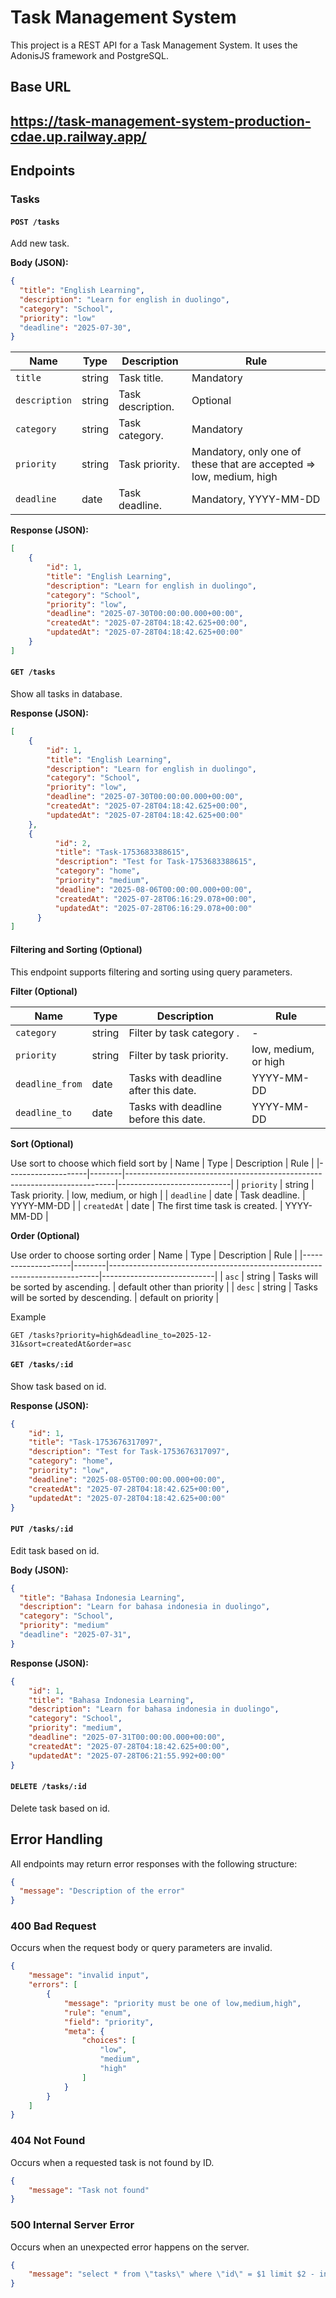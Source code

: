 # Task Management System
This project is a REST API for a Task Management System. It uses the AdonisJS framework and PostgreSQL.
##  Base URL
https://task-management-system-production-cdae.up.railway.app/
---

##  Endpoints

###  Tasks
#### `POST /tasks`
Add new task. 

**Body (JSON):**
```json
{
  "title": "English Learning",
  "description": "Learn for english in duolingo",
  "category": "School",
  "priority": "low"
  "deadline": "2025-07-30",
}
```
| Name               | Type   | Description                                                                 | Rule                |
|--------------------|--------|---------------------------------------------------------------------------|----------------------------|
| `title`         | string | Task title.                        | Mandatory     |
| `description` | string | Task description.     | Optional     |
| `category` | string | Task category.     | Mandatory     |
| `priority` | string | Task priority.     | Mandatory, only one of these that are accepted => low, medium, high     |
| `deadline` | date | Task deadline.     | Mandatory, YYYY-MM-DD     |

**Response (JSON):**
```json
[
    {
        "id": 1,
        "title": "English Learning",
        "description": "Learn for english in duolingo",
        "category": "School",
        "priority": "low",
        "deadline": "2025-07-30T00:00:00.000+00:00",
        "createdAt": "2025-07-28T04:18:42.625+00:00",
        "updatedAt": "2025-07-28T04:18:42.625+00:00"
    }
]
```


#### `GET /tasks`
Show all tasks in database.

**Response (JSON):**
```json
[
    {
        "id": 1,
        "title": "English Learning",
        "description": "Learn for english in duolingo",
        "category": "School",
        "priority": "low",
        "deadline": "2025-07-30T00:00:00.000+00:00",
        "createdAt": "2025-07-28T04:18:42.625+00:00",
        "updatedAt": "2025-07-28T04:18:42.625+00:00"
    },
    {
          "id": 2,
          "title": "Task-1753683388615",
          "description": "Test for Task-1753683388615",
          "category": "home",
          "priority": "medium",
          "deadline": "2025-08-06T00:00:00.000+00:00",
          "createdAt": "2025-07-28T06:16:29.078+00:00",
          "updatedAt": "2025-07-28T06:16:29.078+00:00"
      }
]
```

#### Filtering and Sorting (Optional)
This endpoint supports filtering and sorting using query parameters.

**Filter (Optional)**

| Name               | Type   | Description                                                                 | Rule                |
|--------------------|--------|---------------------------------------------------------------------------|----------------------------|
| `category`         | string | Filter by task category	.                        | -     |
| `priority` | string | Filter by task priority.     | low, medium, or high     |
| `deadline_from` | date | Tasks with deadline after this date.     | YYYY-MM-DD     |
| `deadline_to` | date | Tasks with deadline before this date.     | YYYY-MM-DD     |

**Sort (Optional)**

Use sort to choose which field sort by
| Name               | Type   | Description                                                                 | Rule                |
|--------------------|--------|---------------------------------------------------------------------------|----------------------------|
| `priority` | string | Task priority.     | low, medium, or high     | 
| `deadline` | date | Task deadline.     | YYYY-MM-DD     |
| `createdAt` | date | The first time task is created.     | YYYY-MM-DD     |

**Order (Optional)**

Use order to choose sorting order
| Name               | Type   | Description                                                                 | Rule                |
|--------------------|--------|---------------------------------------------------------------------------|----------------------------|
| `asc` | string | Tasks will be sorted by ascending.     | default other than priority   |
| `desc` | string | Tasks will be sorted by descending.     | default on priority     |


Example
``` Example
GET /tasks?priority=high&deadline_to=2025-12-31&sort=createdAt&order=asc
```

#### `GET /tasks/:id`
Show task based on id.

**Response (JSON):**
```json
{
    "id": 1,
    "title": "Task-1753676317097",
    "description": "Test for Task-1753676317097",
    "category": "home",
    "priority": "low",
    "deadline": "2025-08-05T00:00:00.000+00:00",
    "createdAt": "2025-07-28T04:18:42.625+00:00",
    "updatedAt": "2025-07-28T04:18:42.625+00:00"
}
```

#### `PUT /tasks/:id`
Edit task based on id.

**Body (JSON):**
```json
{
  "title": "Bahasa Indonesia Learning",
  "description": "Learn for bahasa indonesia in duolingo",
  "category": "School",
  "priority": "medium"
  "deadline": "2025-07-31",
}
```

**Response (JSON):**
```json
{
    "id": 1,
    "title": "Bahasa Indonesia Learning",
    "description": "Learn for bahasa indonesia in duolingo",
    "category": "School",
    "priority": "medium",
    "deadline": "2025-07-31T00:00:00.000+00:00",
    "createdAt": "2025-07-28T04:18:42.625+00:00",
    "updatedAt": "2025-07-28T06:21:55.992+00:00"
}
```

#### `DELETE /tasks/:id`
Delete task based on id. 


##  Error Handling
All endpoints may return error responses with the following structure:
```json
{
  "message": "Description of the error"
}
```

### 400 Bad Request
Occurs when the request body or query parameters are invalid.

```json
{
    "message": "invalid input",
    "errors": [
        {
            "message": "priority must be one of low,medium,high",
            "rule": "enum",
            "field": "priority",
            "meta": {
                "choices": [
                    "low",
                    "medium",
                    "high"
                ]
            }
        }
    ]
}
```

### 404 Not Found
Occurs when a requested task is not found by ID.
```json
{
    "message": "Task not found"
}
```

### 500 Internal Server Error
Occurs when an unexpected error happens on the server.
```json
{
    "message": "select * from \"tasks\" where \"id\" = $1 limit $2 - invalid input syntax for type integer: \"aaa\""
}
```

